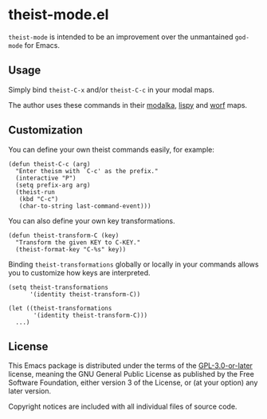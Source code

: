 # theist-mode.el

`theist-mode` is intended to be an improvement over the unmantained `god-mode` for Emacs.

## Usage

Simply bind `theist-C-x` and/or `theist-C-c` in your modal maps.

The author uses these commands in their [modalka](https://github.com/mrkkrp/modalka), [lispy](https://github.com/abo-abo/lispy) and [worf](https://github.com/abo-abo/worf) maps.

## Customization

You can define your own theist commands easily, for example:

```emacs-lisp
(defun theist-C-c (arg)
  "Enter theism with `C-c' as the prefix."
  (interactive "P")
  (setq prefix-arg arg)
  (theist-run
   (kbd "C-c")
   (char-to-string last-command-event)))
```

You can also define your own key transformations.

``` emacs-lisp
(defun theist-transform-C (key)
  "Transform the given KEY to C-KEY."
  (theist-format-key "C-%s" key))
```

Binding `theist-transformations` globally or locally in your commands allows you to customize how keys are interpreted.

``` emacs-lisp
(setq theist-transformations
      '(identity theist-transform-C))

(let ((theist-transformations
       '(identity theist-transform-C)))
  ...)
```

## License

This Emacs package is distributed under the terms of the [GPL-3.0-or-later](LICENSE) license, meaning the GNU General Public License as published by the Free Software Foundation, either version 3 of the License, or (at your option) any later version.

Copyright notices are included with all individual files of source code.

